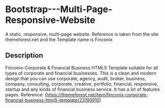 # Bootstrap---Multi-Page-Responsive-Website
A static, responsive, multi-page website. Reference is taken from the site themeforest.net and the Template name is Finconix

## Description
Finconix-Corporate & Financial Business HTML5 Template suitable for all types of corporate and financial businesses. This is a clean and modern design that you can use corporate, agency, audit, broker, business, company, consulting, corporate, creative, portfolio, financial, responsive, startup and any kinds of financial business service. It has a lot of features pages.
Reference: (https://themeforest.net/item/finconix-corporate-financial-business-html5-template/23190910)
